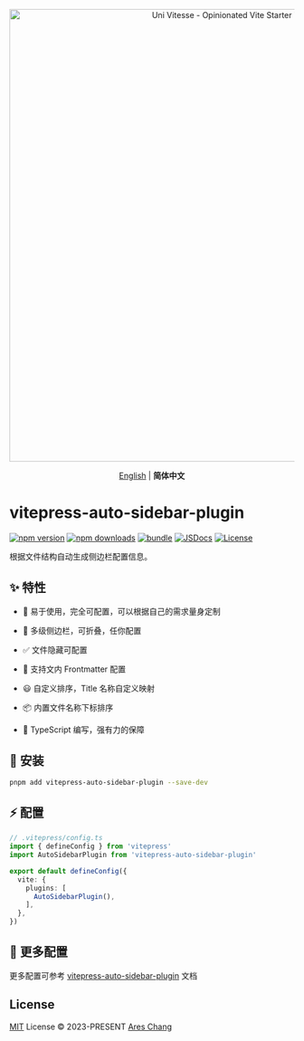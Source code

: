 <p align='center'>
  <img src='https://github.com/Ares-Chang/vitepress-auto-sidebar-plugin/assets/36911513/1113f4d7-d674-4f41-aefa-1970afc26a8e' alt='Uni Vitesse - Opinionated Vite Starter Template' width='800'/>
</p>

<p align='center'>
  <a href="https://github.com/Ares-Chang/vitepress-auto-sidebar-plugin/blob/master/README.md">English</a> | <b>简体中文</b>
</p>

# vitepress-auto-sidebar-plugin

[![npm version][npm-version-src]][npm-version-href]
[![npm downloads][npm-downloads-src]][npm-downloads-href]
[![bundle][bundle-src]][bundle-href]
[![JSDocs][jsdocs-src]][jsdocs-href]
[![License][license-src]][license-href]

根据文件结构自动生成侧边栏配置信息。

## ✨ 特性

- 🎨 易于使用，完全可配置，可以根据自己的需求量身定制

- 📑 多级侧边栏，可折叠，任你配置

- ✅ 文件隐藏可配置

- 🤖 支持文内 Frontmatter 配置

- 😃 自定义排序，Title 名称自定义映射

- 📦 内置文件名称下标排序

- 🦾 TypeScript 编写，强有力的保障

## 🚀 安装

```bash
pnpm add vitepress-auto-sidebar-plugin --save-dev
```

## ⚡️ 配置

```ts
// .vitepress/config.ts
import { defineConfig } from 'vitepress'
import AutoSidebarPlugin from 'vitepress-auto-sidebar-plugin'

export default defineConfig({
  vite: {
    plugins: [
      AutoSidebarPlugin(),
    ],
  },
})
```

## 🌟 更多配置

更多配置可参考 [vitepress-auto-sidebar-plugin](https://vitepress-auto-sidebar-plugin.netlify.app/) 文档

## License

[MIT](./LICENSE) License © 2023-PRESENT [Ares Chang](https://github.com/Ares-Chang)

<!-- Badges -->

[npm-version-src]: https://img.shields.io/npm/v/vitepress-auto-sidebar-plugin?style=flat&colorA=080f12&colorB=1fa669
[npm-version-href]: https://npmjs.com/package/vitepress-auto-sidebar-plugin
[npm-downloads-src]: https://img.shields.io/npm/dm/vitepress-auto-sidebar-plugin?style=flat&colorA=080f12&colorB=1fa669
[npm-downloads-href]: https://npmjs.com/package/vitepress-auto-sidebar-plugin
[bundle-src]: https://img.shields.io/bundlephobia/minzip/vitepress-auto-sidebar-plugin?style=flat&colorA=080f12&colorB=1fa669&label=minzip
[bundle-href]: https://bundlephobia.com/result?p=vitepress-auto-sidebar-plugin
[license-src]: https://img.shields.io/github/license/Ares-Chang/vitepress-auto-sidebar-plugin.svg?style=flat&colorA=080f12&colorB=1fa669
[license-href]: https://github.com/Ares-Chang/vitepress-auto-sidebar-plugin/blob/master/LICENSE
[jsdocs-src]: https://img.shields.io/badge/jsdocs-reference-080f12?style=flat&colorA=080f12&colorB=1fa669
[jsdocs-href]: https://www.jsdocs.io/package/vitepress-auto-sidebar-plugin
